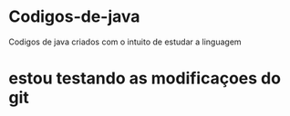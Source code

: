 # Codigos-de-java
Codigos de java criados com o intuito de estudar a linguagem

# estou testando as modificaçoes do git